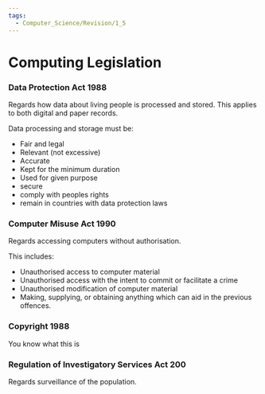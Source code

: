 ```yaml
---
tags:
  - Computer_Science/Revision/1_5
---
```

# Computing Legislation

### Data Protection Act 1988
Regards how data about living people is processed and stored. This applies to both digital and paper records.

Data processing and storage must be:
- Fair and legal
- Relevant (not excessive)
- Accurate
- Kept for the minimum duration
- Used for given purpose
- secure
- comply with peoples rights
- remain in countries with data protection laws

### Computer Misuse Act 1990
Regards accessing computers without authorisation.

This includes:
- Unauthorised access to computer material
- Unauthorised access with the intent to commit or facilitate a crime
- Unauthorised modification of computer material
- Making, supplying, or obtaining anything which can aid in the previous offences.
### Copyright 1988
You know what this is

### Regulation of Investigatory Services Act 200
Regards surveillance of the population. 